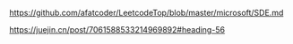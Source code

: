 https://github.com/afatcoder/LeetcodeTop/blob/master/microsoft/SDE.md

https://juejin.cn/post/7061588533214969892#heading-56
